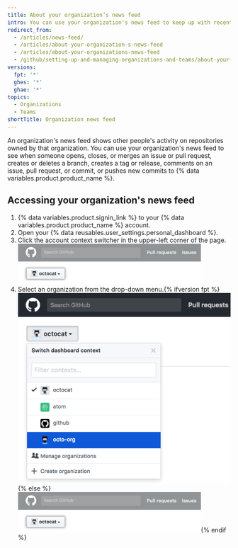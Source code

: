 ```yaml
---
title: About your organization’s news feed
intro: You can use your organization's news feed to keep up with recent activity on repositories owned by that organization.
redirect_from:
  - /articles/news-feed/
  - /articles/about-your-organization-s-news-feed
  - /articles/about-your-organizations-news-feed
  - /github/setting-up-and-managing-organizations-and-teams/about-your-organizations-news-feed
versions:
  fpt: '*'
  ghes: '*'
  ghae: '*'
topics:
  - Organizations
  - Teams
shortTitle: Organization news feed
---
```


An organization's news feed shows other people's activity on repositories owned by that organization. You can use your organization's news feed to see when someone opens, closes, or merges an issue or pull request, creates or deletes a branch, creates a tag or release, comments on an issue, pull request, or commit, or pushes new commits to {% data variables.product.product_name %}.

## Accessing your organization's news feed

1. {% data variables.product.signin_link %} to your {% data variables.product.product_name %} account.
2. Open your {% data reusables.user_settings.personal_dashboard %}.
3. Click the account context switcher in the upper-left corner of the page. ![Context switcher button in Enterprise](/assets/images/help/organizations/account_context_switcher.png)
4. Select an organization from the drop-down menu.{% ifversion fpt %} ![Context switcher menu in dotcom](/assets/images/help/organizations/account-context-switcher-selected-dotcom.png){% else %}
![Context switcher menu in Enterprise](/assets/images/help/organizations/account_context_switcher.png){% endif %}
